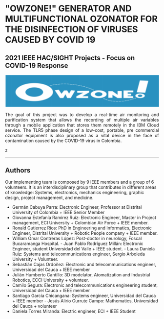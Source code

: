 # "OWZONE!" GENERATOR AND MULTIFUNCTIONAL  OZONATOR FOR THE DISINFECTION OF VIRUSES  CAUSED BY COVID 19 

## 2021 IEEE HAC/SIGHT Projects - Focus on COVID-19 Response   

<img src="data/logo.PNG" width="550"></a>

<div align="justify">
 <p>
 The goal of this project was to develop a real-time air monitoring and purification system that allows the recording  of multiple air variables through a mobile application that stores them remotely in  the IBM Cloud service. The TLR5 phase design of a low-cost, portable, pre commercial ozonator equipment is also proposed as a vital device in the face of  contamination caused by the COVID-19 virus in Colombia.
 </p>z
</div> 
 
<hr/>

## Authors

Our implementing team is composed by 9 IEEE members and a group of 6 volunteers. It is an  interdisciplinary group that contributes in different areas of knowledge: Systems, electronics, mechanics  engineering, graphic design, project management, and medicine. 

* Germán Cabuya Parra: Electronic Engineer, Professor at Distrital University of Colombia + IEEE Senior  Member 
* Giovanna Estefanía Ramírez Ruiz: Electronic Engineer, Master in Project management, ECI University +  Colombian Air Force + IEEE member. 
* Ronald Gutierrez Rios: PhD in Engineering and Informatics, Electronic Engineer, Distrital University +  Robotic People company + IEEE member. 
* William Omar Contreras López: Post-doctor in neurology, Foscal Bucaramanga Hospital. - Juan Pablo Rodríguez Millán: Electronic Engineer, student Universidad del Valle + IEEE student. - Laura Daniela Ruiz: Systems and telecommunications engineer, Sergio Arboleda University + Volunteer. 
* Sebastián Cajas Ordoñez: Electronic and telecommunications engineer, Universidad del Cauca + IEEE  member 
* Julián Humberto Cantillo: 3D modelator, Atomatization and Industrial Robotics, ECCI University +  volunteer. 
* Camilo Segura: Electronic and telecommunications engineering student, Universidad del Cauca + IEEE  member 
* Santiago García Chicangana: Systems engineer, Universidad del Cauca + IEEE member - Jesús Alirio Gurrute Campo: Mathematics, Universidad del Cauca + volunteer 
* Daniela Torres Miranda: Electric engineer, ECI + IEEE Student 
